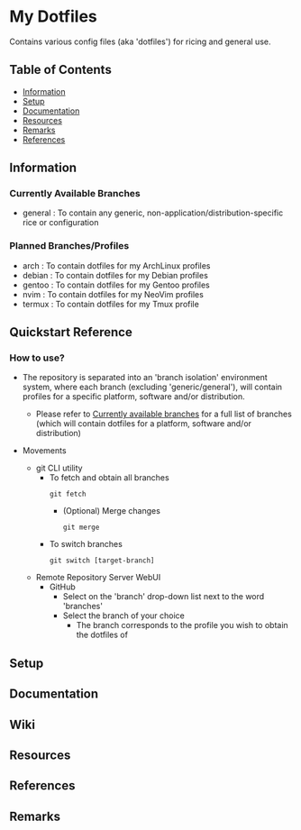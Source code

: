 # My Dotfiles

Contains various config files (aka 'dotfiles') for ricing and general use.

## Table of Contents
- [Information](#information)
- [Setup](#setup)
- [Documentation](#documentation)
- [Resources](#resources)
- [Remarks](#remarks)
- [References](#references)

## Information

### Currently Available Branches
+ general : To contain any generic, non-application/distribution-specific rice or configuration

### Planned Branches/Profiles
+ arch    : To contain dotfiles for my ArchLinux profiles
+ debian  : To contain dotfiles for my Debian profiles
+ gentoo  : To contain dotfiles for my Gentoo profiles
+ nvim    : To contain dotfiles for my NeoVim profiles
+ termux  : To contain dotfiles for my Tmux profile

## Quickstart Reference
### How to use?
- The repository is separated into an 'branch isolation' environment system, where each branch (excluding 'generic/general'), will contain profiles for a specific platform, software and/or distribution.
    - Please refer to [Currently available branches](#currently-available-branches) for a full list of branches (which will contain dotfiles for a platform, software and/or distribution)

- Movements
    - git CLI utility
        - To fetch and obtain all branches
            ```console
            git fetch
            ```
            - (Optional) Merge changes
                ```console
                git merge
                ```
        - To switch branches
            ```console
            git switch [target-branch]
            ```
    - Remote Repository Server WebUI
        - GitHub
            - Select on the 'branch' drop-down list next to the word 'branches'
            - Select the branch of your choice
                + The branch corresponds to the profile you wish to obtain the dotfiles of

## Setup

## Documentation

## Wiki

## Resources

## References

## Remarks
